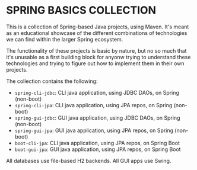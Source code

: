 # SPRING BASICS COLLECTION

This is a collection of Spring-based Java projects, using Maven. It's meant as an educational showcase of the different combinations of technologies we can find within the larger Spring ecosystem.

The functionality of these projects is basic by nature, but no so much that it's unusable as a first building block for anyonw trying to understand these technologies and trying to figure out how to implement them in their own projects.

The collection contains the following:
- `spring-cli-jdbc`: CLI java application, using JDBC DAOs, on Spring (non-boot)
- `spring-cli-jpa`: CLI java application, using JPA repos, on Spring (non-boot)
- `spring-gui-jdbc`: GUI java application, using JDBC DAOs, on Spring (non-boot)
- `spring-gui-jpa`: GUI java application, using JPA repos, on Spring (non-boot)
- `boot-cli-jpa`: CLI java application, using JPA repos, on Spring Boot
- `boot-gui-jpa`: GUI java application, using JPA repos, on Spring Boot


All databases use file-based H2 backends.
All GUI apps use Swing.
